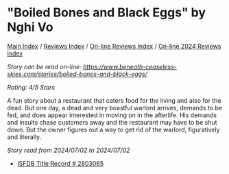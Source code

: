 # "Boiled Bones and Black Eggs" by Nghi Vo

[Main Index](../../../README.md) / [Reviews Index](../../README.md) / [On-line Reviews Index](../README.md) / [On-line 2024 Reviews Index](README.md)

*Story can be read on-line: <https://www.beneath-ceaseless-skies.com/stories/boiled-bones-and-black-eggs/>*

*Rating: 4/5 Stars*

A fun story about a restaurant that caters food for the living and also for the dead. But one day, a dead and very boastful warlord arrives, demands to be fed, and does appear interested in moving on in the afterlife. His demands and insults chase customers away and the restaurant may have to be shut down. But the owner figures out a way to get rid of the warlord, figuratively and literally.

*Story read from 2024/07/02 to 2024/07/02*

- [ISFDB Title Record # 2803065](https://www.isfdb.org/cgi-bin/title.cgi?2803065)
